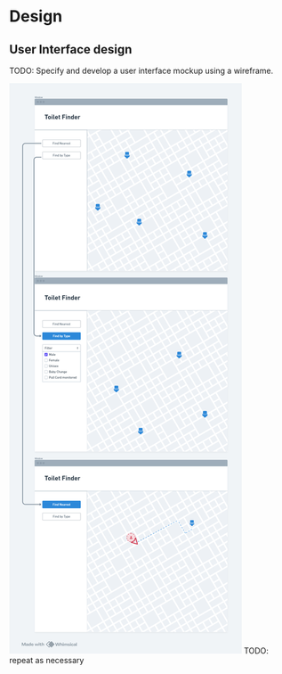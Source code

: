 # Design

## User Interface design
TODO: Specify and develop a user interface mockup using a wireframe.

![Insert your wireframe/wireflow here](https://github.com/szyma28/szyma28.github.io/blob/main/docs/Images/TF%20Wireframe%20Eryk.png)
TODO: repeat as necessary

